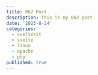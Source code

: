 ```yaml
---
title: 062 Post
description: This is my 062 post
date: '2023-8-24'
categories:
  - sveltekit
  - svelte
  - linux
  - apache
  - php
published: true
---
```


